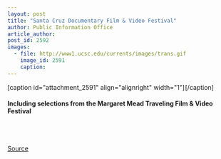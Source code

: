 ```yaml
---
layout: post
title: "Santa Cruz Documentary Film & Video Festival"
author: Public Information Office
article_author: 
post_id: 2592
images:
  - file: http://www1.ucsc.edu/currents/images/trans.gif
    image_id: 2591
    caption: 
---
```


[caption id="attachment_2591" align="alignright" width="1"]<a href="http://dev-ucsc-news.pantheonsite.io/wp-content/uploads/2000/09/trans.gif"><img class="size-full wp-image-2591" src="http://dev-ucsc-news.pantheonsite.io/wp-content/uploads/2000/09/trans.gif" alt="" width="1" height="1" /></a>[/caption]
<h4>
  Including selections from the Margaret Mead Traveling Film &amp; Video Festival
</h4><br>
<br>
<p><a href="http://www1.ucsc.edu/currents/00-01/09-18/film.schedule.html" title="Permalink to film">Source</a></p>
